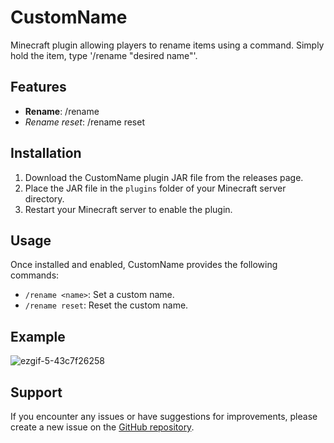 # CustomName

Minecraft plugin allowing players to rename items using a command. Simply hold the item, type '/rename "desired name"'.

## Features

- **Rename**: /rename <name>
- *Rename reset*: /rename reset

## Installation

1. Download the CustomName plugin JAR file from the releases page.
2. Place the JAR file in the `plugins` folder of your Minecraft server directory.
3. Restart your Minecraft server to enable the plugin.

## Usage

Once installed and enabled, CustomName provides the following commands:

- `/rename <name>`: Set a custom name.
- `/rename reset`: Reset the custom name.

## Example
![ezgif-5-43c7f26258](https://github.com/Nistrodev/CustomName/assets/109731762/e7ffe375-cb5c-4792-9529-f225a7915a07)


## Support

If you encounter any issues or have suggestions for improvements, please create a new issue on the [GitHub repository](https://github.com/Nistrodev/CustomName/issues).
